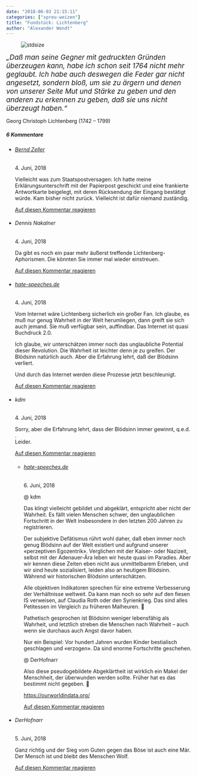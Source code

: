```yaml
---
date: "2018-06-03 21:15:11"
categories: ["spreu-weizen"]
title: "Fundstück: Lichtenberg"
author: "Alexander Wendt"
---
```



<figure>
<img src="https://www.publicomag.com/wp-content/uploads/2018/06/Lichtenberg-1320x1135.jpg" alt=stdsize>
</figure>



<span style="font-size: 14pt;">_„Daß man seine Gegner mit gedruckten Gründen überzeugen kann, habe ich schon seit 1764 nicht mehr geglaubt. Ich habe auch deswegen die Feder gar nicht angesetzt, sondern bloß, um sie zu ärgern und denen von unserer Seite Mut und Stärke zu geben und den anderen zu erkennen zu geben, daß sie uns nicht überzeugt haben.“_</span>

Georg Christoph Lichtenberg (1742 – 1799)
<!--more-->
<h5 class="comments-h">
6 Kommentare </h5>
<ul class="commentlist">
<li class="comment even thread-even depth-1 clearfix" id="li-comment-3337">
<h6 class="author"><a href="http://www.zellerzeitung.de" class="url" rel="ugc external nofollow">Bernd Zeller</a></h6> <span class="date">4. Juni, 2018</span>



Vielleicht was zum Staatspostversagen: Ich hatte meine Erklärungsunterschrift mit der Papierpost geschickt und eine frankierte Antwortkarte beigelegt, mit deren Rücksendung der Eingang bestätigt würde. Kam bisher nicht zurück. Vielleicht ist dafür niemand zuständig.

<a rel="nofollow" class="comment-reply-link" href="#comment-3337" data-commentid="3337" data-postid="6933" data-belowelement="comment-3337" data-respondelement="respond" data-replyto="Antworte auf Bernd Zeller" aria-label="Antworte auf Bernd Zeller">Auf diesen Kommentar reagieren</a> 


</li>
<li class="comment odd alt thread-odd thread-alt depth-1 clearfix" id="li-comment-3338">
<h6 class="author">Dennis Nakalner</h6> <span class="date">4. Juni, 2018</span>



Da gibt es noch ein paar mehr äußerst treffende Lichtenberg-Aphorismen. Die könnten Sie immer mal wieder einstreuen.

<a rel="nofollow" class="comment-reply-link" href="#comment-3338" data-commentid="3338" data-postid="6933" data-belowelement="comment-3338" data-respondelement="respond" data-replyto="Antworte auf Dennis Nakalner" aria-label="Antworte auf Dennis Nakalner">Auf diesen Kommentar reagieren</a> 


</li>
<li class="comment even thread-even depth-1 clearfix" id="li-comment-3344">
<h6 class="author"><a href="http://hate-speeches.de" class="url" rel="ugc external nofollow">hate-speeches.de</a></h6> <span class="date">4. Juni, 2018</span>



Vom Internet wäre Lichtenberg sicherlich ein großer Fan. Ich glaube, es muß nur genug Wahrheit in der Welt herumliegen, dann greift sie sich auch jemand. Sie muß verfügbar sein, auffindbar. Das Internet ist quasi Buchdruck 2.0.

Ich glaube, wir unterschätzen immer noch das unglaubliche Potential dieser Revolution. Die Wahrheit ist leichter denn je zu greifen. Der Blödsinn natürlich auch. Aber die Erfahrung lehrt, daß der Blödsinn verliert.

Und durch das Internet werden diese Prozesse jetzt beschleunigt.

<a rel="nofollow" class="comment-reply-link" href="#comment-3344" data-commentid="3344" data-postid="6933" data-belowelement="comment-3344" data-respondelement="respond" data-replyto="Antworte auf hate-speeches.de" aria-label="Antworte auf hate-speeches.de">Auf diesen Kommentar reagieren</a> 


</li>
<li class="comment odd alt thread-odd thread-alt depth-1 clearfix" id="li-comment-3347">
<h6 class="author">kdm</h6> <span class="date">4. Juni, 2018</span>



Sorry, aber die Erfahrung lehrt, dass der Blödsinn immer gewinnt, q.e.d.<br>
.<br>
Leider.

<a rel="nofollow" class="comment-reply-link" href="#comment-3347" data-commentid="3347" data-postid="6933" data-belowelement="comment-3347" data-respondelement="respond" data-replyto="Antworte auf kdm" aria-label="Antworte auf kdm">Auf diesen Kommentar reagieren</a> 


<ul class="children">
<li class="comment even depth-2 clearfix" id="li-comment-3382">
<h6 class="author"><a href="http://hate-speeches.de" class="url" rel="ugc external nofollow">hate-speeches.de</a></h6> <span class="date">6. Juni, 2018</span>



@ kdm

Das klingt vielleicht gebildet und abgeklärt, entspricht aber nicht der Wahrheit. Es fällt vielen Menschen schwer, den unglaublichen Fortschritt in der Welt insbesondere in den letzten 200 Jahren zu registrieren.

Der subjektive Defätismus rührt wohl daher, daß eben immer noch genug Blödsinn auf der Welt existiert und aufgrund unserer «perzeptiven Egozentrik». Verglichen mit der Kaiser- oder Nazizeit, selbst mit der Adenauer-Ära leben wir heute quasi im Paradies. Aber wir kennen diese Zeiten eben nicht aus unmittelbarem Erleben, und wir sind heute sozialisiert, leiden also an heutigem Blödsinn. Während wir historischen Blödsinn unterschätzen.

Alle objektiven Indikatoren sprechen für eine extreme Verbesserung der Verhältnisse weltweit. Da kann man noch so sehr auf den fiesen IS verweisen, auf Claudia Roth oder den Syrienkrieg. Das sind alles Petitessen im Vergleich zu früheren Malheuren. 🙂

Pathetisch gesprochen ist Blödsinn weniger lebensfähig als Wahrheit, und letztlich streben die Menschen nach Wahrheit &#8211; auch wenn sie durchaus auch Angst davor haben. 

Nur ein Beispiel: Vor hundert Jahren wurden Kinder bestialisch geschlagen und «erzogen». Da sind enorme Fortschritte geschehen.

@ DerHofnarr

Also diese pseudogebildete Abgeklärtheit ist wirklich ein Makel der Menschheit, der überwunden werden sollte. Früher hat es das bestimmt nicht gegeben. 🙂

<a href="https://ourworldindata.org/" rel="nofollow ugc">https://ourworldindata.org/</a>

<a rel="nofollow" class="comment-reply-link" href="#comment-3382" data-commentid="3382" data-postid="6933" data-belowelement="comment-3382" data-respondelement="respond" data-replyto="Antworte auf hate-speeches.de" aria-label="Antworte auf hate-speeches.de">Auf diesen Kommentar reagieren</a> 


</li>
</ul>
</li>
<li class="comment odd alt thread-even depth-1 clearfix" id="li-comment-3353">
<h6 class="author">DerHofnarr</h6> <span class="date">5. Juni, 2018</span>



Ganz richtig und der Sieg vom Guten gegen das Böse ist auch eine Mär. Der Mensch ist und bleibt des Menschen Wolf.

<a rel="nofollow" class="comment-reply-link" href="#comment-3353" data-commentid="3353" data-postid="6933" data-belowelement="comment-3353" data-respondelement="respond" data-replyto="Antworte auf DerHofnarr" aria-label="Antworte auf DerHofnarr">Auf diesen Kommentar reagieren</a> 


</li>
</ul>
